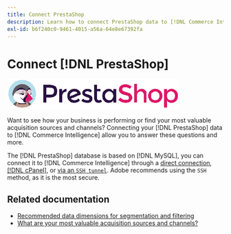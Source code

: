 ```yaml
---
title: Connect PrestaShop
description: Learn how to connect PrestaShop data to [!DNL Commerce Intelligence].
exl-id: b6f240c0-9461-4015-a56a-64e8e67392fa
---
```

# Connect [!DNL PrestaShop]

![](../../../assets/Prestashop-logo.png)

Want to see how your business is performing or find your most valuable acquisition sources and channels? Connecting your [!DNL PrestaShop] data to [!DNL Commerce Intelligence] allow you to answer these questions and more.

The [!DNL PrestaShop] database is based on [!DNL MySQL], you can connect it to [!DNL Commerce Intelligence] through a [direct connection](../integrations/mysql-via-a-direct-connection.md), [[!DNL cPanel]](../integrations/mysql-via-cpanel.md), or [via an `SSH tunnel`](../integrations/mysql-via-ssh-tunnel.md). Adobe recommends using the `SSH` method, as it is the most secure.

## Related documentation

* [Recommended data dimensions for segmentation and filtering](../../../best-practices/segment-filter.md)
* [What are your most valuable acquisition sources and channels?](../../analysis/most-value-source-channel.md)
